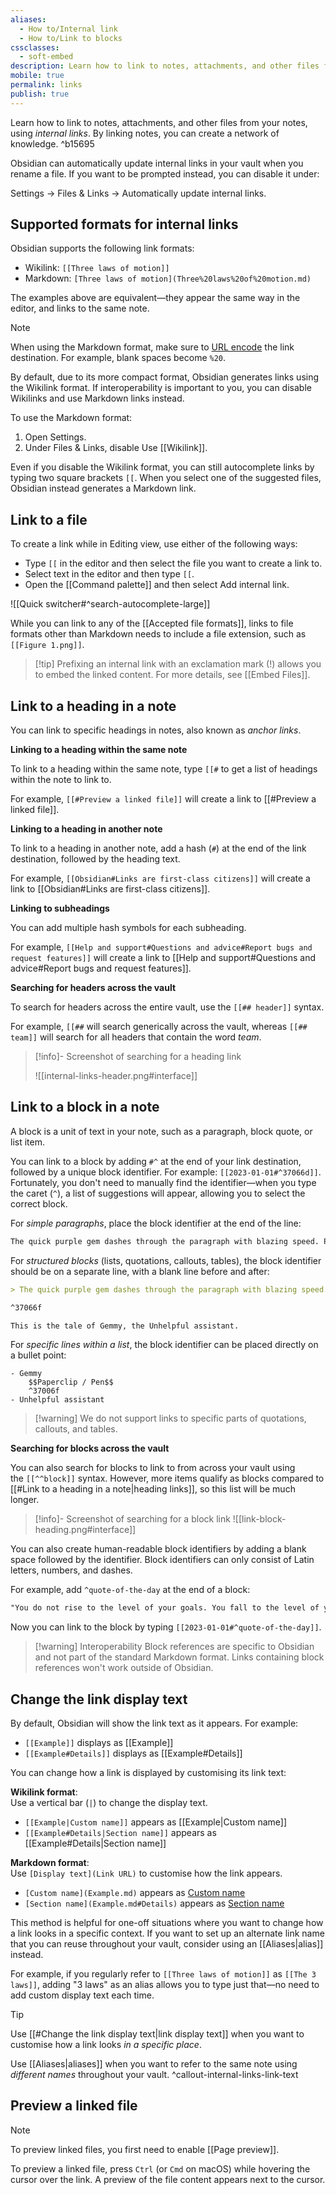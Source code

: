 ```yaml
---
aliases:
  - How to/Internal link
  - How to/Link to blocks
cssclasses:
  - soft-embed
description: Learn how to link to notes, attachments, and other files from your notes, using internal links.
mobile: true
permalink: links
publish: true
---
```


Learn how to link to notes, attachments, and other files from your notes, using _internal links_. By linking notes, you can create a network of knowledge. ^b15695

Obsidian can automatically update internal links in your vault when you rename a file. If you want to be prompted instead, you can disable it under: 

Settings → Files & Links → Automatically update internal links.

## Supported formats for internal links

Obsidian supports the following link formats:

- Wikilink: `[[Three laws of motion]]`
- Markdown: `[Three laws of motion](Three%20laws%20of%20motion.md)`

The examples above are equivalent—they appear the same way in the editor, and links to the same note.

> [!note]
> When using the Markdown format, make sure to [URL encode](https://en.wikipedia.org/wiki/Percent-encoding) the link destination. For example, blank spaces become `%20`.

By default, due to its more compact format, Obsidian generates links using the Wikilink format. If interoperability is important to you, you can disable Wikilinks and use Markdown links instead.

To use the Markdown format:

1. Open Settings.
2. Under Files & Links, disable Use \[\[Wikilink\]\].

Even if you disable the Wikilink format, you can still autocomplete links by typing two square brackets `[[`. When you select one of the suggested files, Obsidian instead generates a Markdown link.

## Link to a file

To create a link while in Editing view, use either of the following ways:

- Type `[[` in the editor and then select the file you want to create a link to.
- Select text in the editor and then type `[[`.
- Open the [[Command palette]] and then select Add internal link.

![[Quick switcher#^search-autocomplete-large]]

While you can link to any of the [[Accepted file formats]], links to file formats other than Markdown needs to include a file extension, such as `[[Figure 1.png]]`.

> [!tip] Prefixing an internal link with an exclamation mark (!) allows you to embed the linked content. For more details, see [[Embed Files]].

## Link to a heading in a note

You can link to specific headings in notes, also known as _anchor links_.

**Linking to a heading within the same note**

To link to a heading within the same note, type `[[#` to get a list of headings within the note to link to.

For example, `[[#Preview a linked file]]` will create a link to [[#Preview a linked file]].

**Linking to a heading in another note**

To link to a heading in another note, add a hash (`#`) at the end of the link destination, followed by the heading text.

For example, `[[Obsidian#Links are first-class citizens]]` will create a link to [[Obsidian#Links are first-class citizens]].

**Linking to subheadings**

You can add multiple hash symbols for each subheading.

For example, `[[Help and support#Questions and advice#Report bugs and request features]]` will create a link to [[Help and support#Questions and advice#Report bugs and request features]].

**Searching for headers across the vault**

To search for headers across the entire vault, use the `[[## header]]` syntax.

For example, `[[##` will search generically across the vault, whereas `[[## team]]` will search for all headers that contain the word _team_.

> [!info]- Screenshot of searching for a heading link
>
> ![[internal-links-header.png#interface]]

## Link to a block in a note

A block is a unit of text in your note, such as a paragraph, block quote, or list item.

You can link to a block by adding `#^` at the end of your link destination, followed by a unique block identifier. For example: `[[2023-01-01#^37066d]]`. Fortunately, you don't need to manually find the identifier—when you type the caret (`^`), a list of suggestions will appear, allowing you to select the correct block.

For *simple paragraphs*, place the block identifier at the end of the line:

```md
The quick purple gem dashes through the paragraph with blazing speed. Pen in hand and a paperclip in the other, Gemmy works toward her goal of making the world of note-taking a happier place. ^37066d
```

For *structured blocks* (lists, quotations, callouts, tables), the block identifier should be on a separate line, with a blank line before and after:

```md
> The quick purple gem dashes through the paragraph with blazing speed. Pen in hand and a paperclip in the other, Gemmy works toward her goal of making the world of note-taking a happier place.

^37066f

This is the tale of Gemmy, the Unhelpful assistant.  
```

For *specific lines within a list*, the block identifier can be placed directly on a bullet point:

```mathjax
- Gemmy
    $$Paperclip / Pen$$ 
    ^37006f
- Unhelpful assistant
```

> [!warning] We do not support links to specific parts of quotations, callouts, and tables.

**Searching for blocks across the vault**

You can also search for blocks to link to from across your vault using the `[[^^block]]` syntax. However, more items qualify as blocks compared to [[#Link to a heading in a note|heading links]], so this list will be much longer.

> [!info]- Screenshot of searching for a block link 
> ![[link-block-heading.png#interface]]

You can also create human-readable block identifiers by adding a blank space followed by the identifier. Block identifiers can only consist of Latin letters, numbers, and dashes.

For example, add `^quote-of-the-day` at the end of a block:

```md
"You do not rise to the level of your goals. You fall to the level of your systems." by James Clear ^quote-of-the-day
```

Now you can link to the block by typing `[[2023-01-01#^quote-of-the-day]]`.

> [!warning] Interoperability
> Block references are specific to Obsidian and not part of the standard Markdown format. Links containing block references won't work outside of Obsidian.

## Change the link display text

By default, Obsidian will show the link text as it appears. For example:  
- `[[Example]]` displays as [[Example]]  
- `[[Example#Details]]` displays as [[Example#Details]]

You can change how a link is displayed by customising its link text:

**Wikilink format**:  
Use a vertical bar (`|`) to change the display text.

- `[[Example|Custom name]]` appears as [[Example|Custom name]]  
- `[[Example#Details|Section name]]` appears as [[Example#Details|Section name]]

**Markdown format**:  
Use `[Display text](Link URL)` to customise how the link appears.

- `[Custom name](Example.md)` appears as [Custom name](Example.md)  
- `[Section name](Example.md#Details)` appears as [Section name](Example.md#Details)

This method is helpful for one-off situations where you want to change how a link looks in a specific context. If you want to set up an alternate link name that you can reuse throughout your vault, consider using an [[Aliases|alias]] instead. 

For example, if you regularly refer to `[[Three laws of motion]]` as `[[The 3 laws]]`, adding "3 laws" as an alias allows you to type just that—no need to add custom display text each time.

> [!tip]
> Use [[#Change the link display text|link display text]] when you want to customise how a link looks *in a specific place*.  
> 
> Use [[Aliases|aliases]] when you want to refer to the same note using *different names* throughout your vault.
^callout-internal-links-link-text

## Preview a linked file

> [!note]
> To preview linked files, you first need to enable [[Page preview]].

To preview a linked file, press `Ctrl` (or `Cmd` on macOS) while hovering the cursor over the link. A preview of the file content appears next to the cursor.
